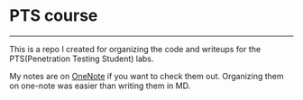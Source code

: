 # PTS course
---
This is a repo I created for organizing the code and writeups for the PTS(Penetration Testing Student) labs.        

My notes are on [OneNote](https://iiitdmacin-my.sharepoint.com/:o:/g/personal/ced19i002_iiitdm_ac_in/EoNBXRhPFkZPkoOAnPFig8wB3InruCZmWYe8Go745N7SIw?e=Cmfhvn) if you want to check them out. Organizing them on one-note was easier than writing them in MD.   
